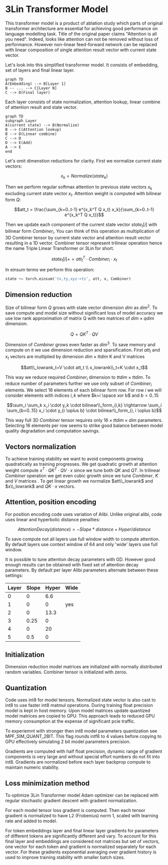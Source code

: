 ﻿# 3Lin Transformer Model

This transformer model is a product of ablation study which parts of original transformer architecture are essential for achieving good performance on language modelling task. Title of the original paper claims "Attention is all you need". Indeed, looks like attention can not be removed without loss of performance. However non-linear feed-forward network can be replaced with linear composition of single attention result vector with current state vector.

Let's look into this simplified transformer model. It consists of embedding, set of layers and final linear layer.

```mermaid
graph TD
A(Embedding) --> B[Layer 1]
B -- ... --> C[Layer N]
C --> D(Final layer)
```

Each layer consists of state normalization, attention lookup, linear combine of attention result and state vector.

```mermaid
graph TD
subgraph Layer
A(current state) --> B(Normalize)
B --> C(Attention lookup)
B --> D(Linear combine)
C --> D
D --> E(Add)
A --> E
end
```

Let's omit dimenstion reductions for clarity. First we normalize current state vectors:

$$x_k = Normalize(state_k)$$

Then we perform regular softmax attention to previous state vectors $x_k$ excluding current state vector $x_t$. Attention weight is computed with bilinear form $Q$:

$$att_t = \frac{\sum_{k=0..t-1} e^{x_k^T Q  x_t} x_k}{\sum_{k=0..t-1} e^{x_k^T Q  x_t}}$$

Then we update each component of the current state vector $state_t[i]$ with bilinear form $Combiner_i$. You can think of this operation as multiplication of 3D Combiner tensor by current state vector and attention result vector resulting in a 1D vector. Combiner tensor represent trilinear operation hence the name Triple Linear Transformer or 3Lin for short.

$$state_t[i] += att_t^T \cdot Combiner_i \cdot x_t$$

In einsum terms we perform this operation:

```python
state += torch.einsum('tx,ty,xyz->tz', att, x, Combiner)
```

## Dimension reduction

Size of bilinear form $Q$ grows with state vector dimension $dim$ as $dim^2$. To save compute and model size without significant loss of model accuracy we use low rank approximation of matrix Q with two matrices of $dim \times qdim$ dimension.

$$Q=QK^T \cdot QV$$

Dimension of $Combiner$ grows even faster as $dim^3$. To save memory and compute on it we use dimension reduction and sparsification. First $att_t$ and $x_t$ vectors are multiplied by dimension $dim \times ttdim$ K and V matrices

$$att\\_lowrank_t=V \cdot att_t \\ x_lowrank\\_t=K \cdot x_t$$

This way we reduce required $Combiner_i$ dimension to $ttdim \times ttdim$. To reduce number of parameters further we use only subset of $Combiner_i$ elements. We select 16 elements of each bilinear form row. For row $i$ we will consider elements with indices $i,k$ where $k=i \space xor b$ and $b=0..15$

$$\sum_i \sum_k x_i \cdot y_k \cdot bilinear\\_form_{i,k} \rightarrow \sum_i \sum_{b=0..15} x_i \cdot y_{i \oplus b} \cdot bilinear\\_form_{i, i \oplus b}$$

This way full 3D $Combiner$ tensor requires only $16 \times ttdim \times dim$ parameters. Selecting 16 elements per row seems to strike good balance between model quality degradation and computation savings.

## Vectors normalization

To achieve training stability we want to avoid components growing quadratically as training progresses. We get quadratic growth at attention weight compute  $x^T\cdot QK^T\cdot QV \cdot x$ since we tune both $QK$ and $QT$. In trilinear $Combiner$ operation we get even cubic growth since we tune $Combiner$, $K$ and $V$ matrices .   To get linear growth we normalize $att\\_lowrank$ and $x\\_lowrank$ and $QK \cdot x$ vectors.

## Attention, position encoding

For position encoding code uses variation of Alibi. Unlike original alibi, code uses linear and hyperbolic distance penalties:

$$
AttentionDecay(distance) = -Slope * distance + Hyper / distance
$$

To save compute not all layers use full window width to compute attention. By default layers use context window of 64 and only 'wide' layers use full window.  

It is possible to tune attention decay parameters with GD. However good enough results can be obtained with fixed  set of attention decay parameters. By default per layer Alibi parameters alternate between these settings:

| Layer |Slope  |Hyper  |Wide |
|-------|-------|-------|-----|
|0      |0      | 6.6   |     |
|1      |0      | 0     | yes |
|2      |0      | 13.3  |     |
|3      |0.25   | 0     |     |
|4      |0      | 20    |     |
|5      |0.5    | 0     |     |

## Initialization

Dimension reduction model matrices are initialized with normally distributed random variables. Combiner tensor is initialized with zeros.

## Quantization

Code uses int8 for model tensors. Normalized state vector is also cast to int8 to use faster int8 matmul operations. During training float precision model is kept in host memory. Upon model matrices update quantized model matrices are copied to GPU. This approach leads to reduced GPU memory consumption at the expense of significant pcie traffic.

To experiemnt with stronger then int8 model parameters quantization see MPF_SIM_QUANT_2BIT. This flag rounds intf8 to 4 values before copying to GPU effectively simulating 2 bit model parameters precision.

Gradients are computed with half float precision, dynamic range of gradient components is very large and without special effort numbers do not fit into int8. Gradients are normalized before each layer backprop compute to maintain numeric stability.

## Loss minimization method

To optimize 3Lin Transformer model Adam optimizer can be replaced with regular stochastic gradient descent with gradient normalization.

For each model tensor loss gradient is computed. Then each tensor gradient is normalized to have L2 (Frobenius) norm 1, scaled with learning rate and added to model.

For token embeddings layer and final linear layer gradients for parameters of different tokens are significantly different and vary. To account for this final layer and embeddings are considered not matrices but set of vectors, one vector for each token and gradient is normalized separately for each vector. For these gradients exponential averaging over gradient history is used to improve training stability with smaller batch sizes.

